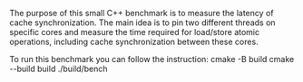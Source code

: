 The purpose of this small C++ benchmark is to measure the latency of cache synchronization. The main idea is to pin two different threads on specific cores and measure the time required for load/store atomic operations, including cache synchronization between these cores.

To run this benchmark you can follow the instruction:
cmake -B build
cmake --build build
./build/bench
